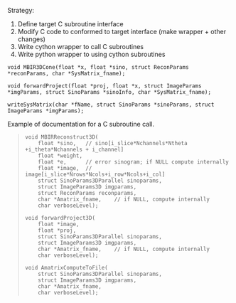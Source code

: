
Strategy:

1. Define target C subroutine interface
2. Modify C code to conformed to target interface (make wrapper + other changes)
3. Write cython wrapper to call C subroutines
4. Write python wrapper to using cython subroutines

```
void MBIR3DCone(float *x, float *sino, struct ReconParams *reconParams, char *SysMatrix_fname);

void forwardProject(float *proj, float *x, struct ImageParams *imgParams, struct SinoParams *sinoInfo, char *SysMatrix_fname);

writeSysMatrix(char *fName, struct SinoParams *sinoParams, struct ImageParams *imgParams);
```

Example of documentation for a C subroutine call.
> 
> ```
> void MBIRReconstruct3D(
>     float *sino,   // sino[i_slice*Nchannels*Ntheta +i_theta*Nchannels + i_channel]
>     float *weight,
>     float *e,      // error sinogram; if NULL compute internally
>     float *image,  // image[i_slice*Nrows*Ncols+i_row*Ncols+i_col]
>     struct SinoParams3DParallel sinoparams,
>     struct ImageParams3D imgparams,
>     struct ReconParams reconparams,
>     char *Amatrix_fname,    // if NULL, compute internally
>     char verboseLevel);
>  
> void forwardProject3D(
>     float *image,
>     float *proj,
>     struct SinoParams3DParallel sinoparams,
>     struct ImageParams3D imgparams,
>     char *Amatrix_fname,    // if NULL, compute internally
>     char verboseLevel);
> 
> void AmatrixComputeToFile(
>     struct SinoParams3DParallel sinoparams,
>     struct ImageParams3D imgparams,
>     char *Amatrix_fname,
>     char verboseLevel);
> ```

